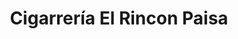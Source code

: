 ---
title: "Cigarrería El Rincon Paisa"
url: /bogota-d-c/cigarreria-el-rincon-paisa/
shop: Supermarkt
---